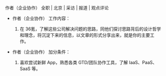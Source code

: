 作者（企业协作） 全职 | 北京 | 采访 | 报道 | 观点评论

* 作者（企业协作） 工作内容：

  1. 在 36氪，了解这些公司解决问题的思路，同他们探讨思路背后的设计哲学和理念，将沉淀下来的信息，以文章的形式分享出来，就是你的主要工作。

* 作者（企业协作） 加分条件：

  1. 喜欢尝试新鲜 App，熟悉各类 GTD/团队协作工具，了解 IaaS、PaaS、SaaS 等。